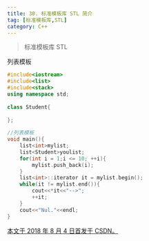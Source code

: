 ```yaml
---
title: 30. 标准模板库 STL 简介
tag: [标准模板库,STL]
category: C++
---
```


>标准模板库 STL

<!--more-->

列表模板 

```C++
#include<iostream>
#include<list>
#include<stack>
using namespace std;
 
class Student{
 
};
 
//列表模板
void main(){
	list<int>mylist;
	list<Student>youlist;
	for(int i = 1;i <= 10; ++i){
		mylist.push_back(i);
	}
	list<int>::iterator it = mylist.begin();
	while(it != mylist.end()){
		cout<<*it<<"-->";
		++it;
	}
	cout<<"Nul."<<endl;
}
```

<u>本文于 2018 年 8 月 4 日首发于 [CSDN](https://blog.csdn.net/wonz5130/article/details/81411520)。</u>	